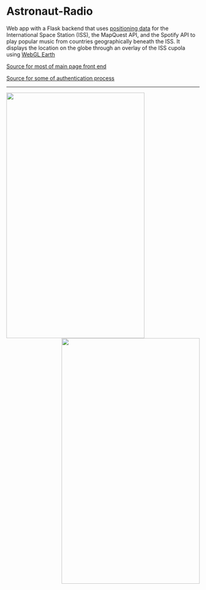 # Astronaut-Radio

Web app with a Flask backend that uses [positioning data](https://wheretheiss.at/) for the International Space Station (ISS), the MapQuest API, and the Spotify API to play popular music from countries geographically beneath the ISS. It displays the location on the globe through an overlay of the ISS cupola using [WebGL Earth](http://www.webglearth.org/about)

<!-- [Hosted here](https://astronaut-radio.herokuapp.com/) -->

[Source for most of main page front end](https://codepen.io/moosasaadat/pen/WNNNaGo)

[Source for some of authentication process](https://github.com/drshrey/spotify-flask-auth-example/blob/master/main.py)

---

  <img align="left" src="https://user-images.githubusercontent.com/43427035/73148947-1fb06e00-407c-11ea-8219-988995c2772c.jpg" width="360" height="640">

  <img align="right" src="https://user-images.githubusercontent.com/43427035/73148957-2dfe8a00-407c-11ea-8c22-45d560ce3f48.jpg" width="360" height="640">





